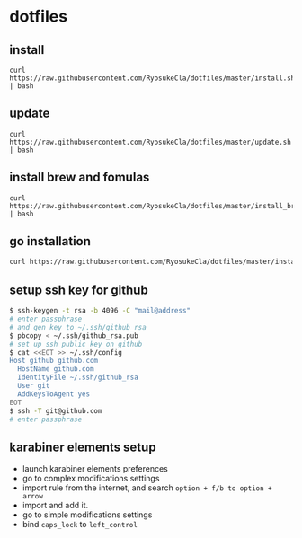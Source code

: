 # dotfiles

## install

```
curl https://raw.githubusercontent.com/RyosukeCla/dotfiles/master/install.sh | bash
```

## update

```
curl https://raw.githubusercontent.com/RyosukeCla/dotfiles/master/update.sh | bash
```

## install brew and fomulas

```
curl https://raw.githubusercontent.com/RyosukeCla/dotfiles/master/install_brew.sh | bash
```

## go installation

```sh
curl https://raw.githubusercontent.com/RyosukeCla/dotfiles/master/install_go_mac.sh | bash
```

## setup ssh key for github

```bash
$ ssh-keygen -t rsa -b 4096 -C "mail@address"
# enter passphrase
# and gen key to ~/.ssh/github_rsa
$ pbcopy < ~/.ssh/github_rsa.pub
# set up ssh public key on github
$ cat <<EOT >> ~/.ssh/config
Host github github.com
  HostName github.com
  IdentityFile ~/.ssh/github_rsa
  User git
  AddKeysToAgent yes
EOT
$ ssh -T git@github.com
# enter passphrase
```

## karabiner elements setup

- launch karabiner elements preferences
- go to complex modifications settings
- import rule from the internet, and search `option + f/b to option + arrow`
- import and add it.
- go to simple modifications settings
- bind `caps_lock` to `left_control`
